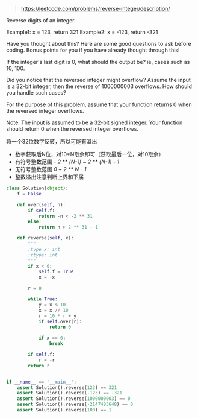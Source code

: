 > https://leetcode.com/problems/reverse-integer/description/

Reverse digits of an integer.

Example1: x = 123, return 321
Example2: x = -123, return -321

Have you thought about this?
Here are some good questions to ask before coding. Bonus points for you if you have already thought through this!

If the integer's last digit is 0, what should the output be? ie, cases such as 10, 100.

Did you notice that the reversed integer might overflow? Assume the input is a 32-bit integer, then the reverse of 1000000003 overflows. How should you handle such cases?

For the purpose of this problem, assume that your function returns 0 when the reversed integer overflows.

Note:
The input is assumed to be a 32-bit signed integer. Your function should return 0 when the reversed integer overflows.

将一个32位数字反转，所以可能有溢出

- 数字获取后N位，对10*N取余即可（获取最后一位，对10取余）
- 有符号整数范围   *- 2 ** (N-1) ~ 2 ** (N-1) - 1*
- 无符号整数范围   *0 ~ 2 ** N - 1*
- 整数溢出注意判断上界和下届

```python
class Solution(object):
    f = False

    def over(self, n):
        if self.f:
            return -n < -2 ** 31
        else:
            return n > 2 ** 31 - 1

    def reverse(self, x):
        """
        :type x: int
        :rtype: int
        """
        if x < 0:
            self.f = True
            x = -x

        r = 0

        while True:
            y = x % 10
            x = x // 10
            r = 10 * r + y
            if self.over(r):
                return 0

            if x == 0:
                break

        if self.f:
            r = -r
        return r


if __name__ == '__main__':
    assert Solution().reverse(123) == 321
    assert Solution().reverse(-123) == -321
    assert Solution().reverse(1000000003) == 0
    assert Solution().reverse(-2147483648) == 0
    assert Solution().reverse(100) == 1

```